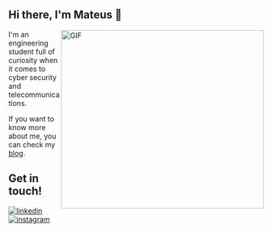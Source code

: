 ## Hi there, I'm Mateus 👋

<img align="right" alt="GIF" src="https://github.com/mfrNWV/mfrnwv/blob/main/tuxcat-icon-animated.gif?raw=true" width="400" height="353" />

I'm an engineering student full of curiosity when it comes to cyber security and telecommunications.

If you want to know more about me, you can check my [blog](https://mfrnwv.github.io/).

## Get in touch!
[![linkedin](https://img.shields.io/badge/LinkedIn-0077B5?style=for-the-badge&logo=linkedin&logoColor=white)](https://www.linkedin.com/in/mfrancani/) 
[![instagram](https://img.shields.io/badge/Instagram-E4405F?style=for-the-badge&logo=instagram&logoColor=white)](https://www.instagram.com/mfrancani/)
